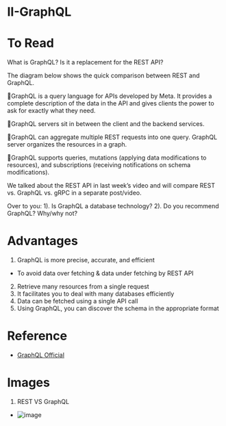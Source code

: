 # II-GraphQL
# To Read
What is GraphQL? Is it a replacement for the REST API?

The diagram below shows the quick comparison between REST and GraphQL.

🔹GraphQL is a query language for APIs developed by Meta. It provides a complete description of the data in the API and gives clients the power to ask for exactly what they need.

🔹GraphQL servers sit in between the client and the backend services.

🔹GraphQL can aggregate multiple REST requests into one query. GraphQL server organizes the resources in a graph.

🔹GraphQL supports queries, mutations (applying data modifications to resources), and subscriptions (receiving notifications on schema modifications).

We talked about the REST API in last week’s video and will compare REST vs. GraphQL vs. gRPC in a separate post/video.

Over to you:
1). Is GraphQL a database technology?
2). Do you recommend GraphQL? Why/why not?

# Advantages
1. GraphQL is more precise, accurate, and efficient
* To avoid data over fetching & data under fetching by REST API
2. Retrieve many resources from a single request
3. It facilitates you to deal with many databases efficiently
4. Data can be fetched using a single API call
5. Using GraphQL, you can discover the schema in the appropriate format

# Reference
* [GraphQL Official](https://graphql.org/)

# Images
1. REST VS GraphQL
* ![image](https://user-images.githubusercontent.com/7721150/189479636-e280c43d-6338-4112-8979-b0cdd852bc8c.png)
